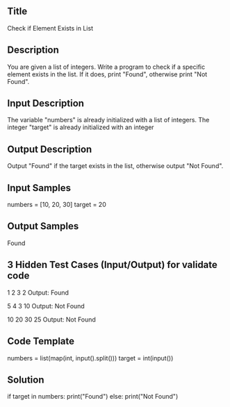 ## Title
Check if Element Exists in List

## Description
You are given a list of integers. Write a program to check if a specific element exists in the list. 
If it does, print "Found", otherwise print "Not Found".

## Input Description
The variable "numbers" is already initialized with a list of integers.
The integer "target" is already initialized with an integer

## Output Description
Output "Found" if the target exists in the list, otherwise output "Not Found".

## Input Samples
numbers = [10, 20, 30]
target = 20

## Output Samples
Found


## 3 Hidden Test Cases (Input/Output) for validate code
1 2 3
2
Output: Found

5 4 3
10
Output: Not Found

10 20 30
25
Output: Not Found

## Code Template
numbers = list(map(int, input().split())) 
target = int(input())


## Solution
if target in numbers:
    print("Found")
else:
    print("Not Found")


